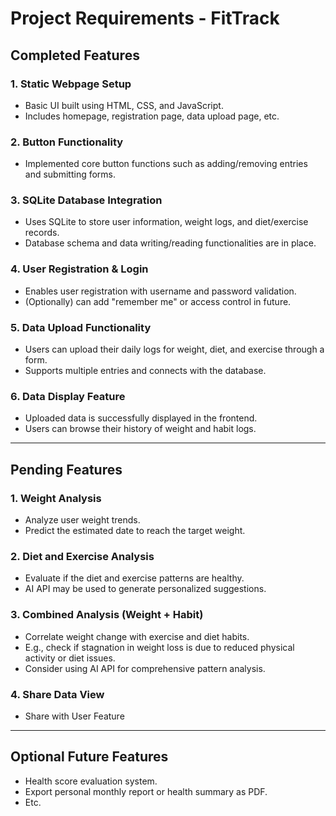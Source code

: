 # Project Requirements - FitTrack

## Completed Features

### 1. Static Webpage Setup
- Basic UI built using HTML, CSS, and JavaScript.
- Includes homepage, registration page, data upload page, etc.

### 2. Button Functionality
- Implemented core button functions such as adding/removing entries and submitting forms.

### 3. SQLite Database Integration
- Uses SQLite to store user information, weight logs, and diet/exercise records.
- Database schema and data writing/reading functionalities are in place.

### 4. User Registration & Login
- Enables user registration with username and password validation.
- (Optionally) can add "remember me" or access control in future.

### 5. Data Upload Functionality
- Users can upload their daily logs for weight, diet, and exercise through a form.
- Supports multiple entries and connects with the database.

### 6. Data Display Feature
- Uploaded data is successfully displayed in the frontend.
- Users can browse their history of weight and habit logs.

---

## Pending Features

### 1. Weight Analysis
- Analyze user weight trends.
- Predict the estimated date to reach the target weight.

### 2. Diet and Exercise Analysis
- Evaluate if the diet and exercise patterns are healthy.
- AI API may be used to generate personalized suggestions.

### 3. Combined Analysis (Weight + Habit)
- Correlate weight change with exercise and diet habits.
- E.g., check if stagnation in weight loss is due to reduced physical activity or diet issues.
- Consider using AI API for comprehensive pattern analysis.

### 4. Share Data View
- Share with User Feature

---

## Optional Future Features

- Health score evaluation system.
- Export personal monthly report or health summary as PDF.
- Etc.
